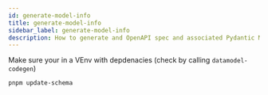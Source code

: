 ```yaml
---
id: generate-model-info
title: generate-model-info
sidebar_label: generate-model-info
description: How to generate and OpenAPI spec and associated Pydantic Model
---
```


Make sure your in a VEnv with depdenacies (check by calling `datamodel-codegen`)

`pnpm update-schema`

